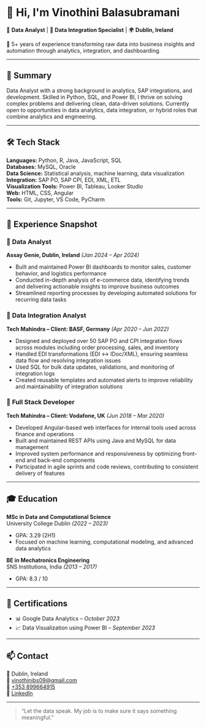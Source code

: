 # 👋 Hi, I'm Vinothini Balasubramani  
💼 **Data Analyst** | 🔗 **Data Integration Specialist** | 🌍 **Dublin, Ireland**

🎯 5+ years of experience transforming raw data into business insights and automation through analytics, integration, and dashboarding.

---

## 🧠 Summary  
Data Analyst with a strong background in analytics, SAP integrations, and development. Skilled in Python, SQL, and Power BI, I thrive on solving complex problems and delivering clean, data-driven solutions. Currently open to opportunities in data analytics, data integration, or hybrid roles that combine analytics and engineering.

---

## 🛠️ Tech Stack  
**Languages:** Python, R, Java, JavaScript, SQL  
**Databases:** MySQL, Oracle  
**Data Science:** Statistical analysis, machine learning, data visualization  
**Integration:** SAP PO, SAP CPI, EDI, XML, ETL  
**Visualization Tools:** Power BI, Tableau, Looker Studio  
**Web:** HTML, CSS, Angular  
**Tools:** Git, Jupyter, VS Code, PyCharm

---

## 💼 Experience Snapshot

### 🔹 **Data Analyst**  
**Assay Genie, Dublin, Ireland** *(Jan 2024 – Apr 2024)*  
- Built and maintained Power BI dashboards to monitor sales, customer behavior, and logistics performance  
- Conducted in-depth analysis of e-commerce data, identifying trends and delivering actionable insights to improve business outcomes  
- Streamlined reporting processes by developing automated solutions for recurring data tasks  

### 🔹 **Data Integration Analyst**  
**Tech Mahindra – Client: BASF, Germany** *(Apr 2020 – Jun 2022)*  
- Designed and deployed over 50 SAP PO and CPI integration flows across modules including order processing, sales, and inventory  
- Handled EDI transformations (EDI ↔️ IDoc/XML), ensuring seamless data flow and resolving integration issues  
- Used SQL for bulk data updates, validations, and monitoring of integration logs  
- Created reusable templates and automated alerts to improve reliability and maintainability of integration solutions  

### 🔹 **Full Stack Developer**  
**Tech Mahindra – Client: Vodafone, UK** *(Jun 2018 – Mar 2020)*  
- Developed Angular-based web interfaces for internal tools used across finance and operations  
- Built and maintained REST APIs using Java and MySQL for data management  
- Improved system performance and responsiveness by optimizing front-end and back-end components  
- Participated in agile sprints and code reviews, contributing to consistent delivery of features  

---

## 🎓 Education  

**MSc in Data and Computational Science**  
University College Dublin *(2022 – 2023)*  
- GPA: 3.29 (2H1)  
- Focused on machine learning, computational modeling, and advanced data analytics

**BE in Mechatronics Engineering**  
SNS Institutions, India *(2013 – 2017)*  
- GPA: 8.3 / 10

---

## 📜 Certifications  
- 📊 Google Data Analytics – *October 2023*  
- 📈 Data Visualization using Power BI – *September 2023*

---

## 📫 Contact

📍 Dublin, Ireland  
📧 [vinothinibs09@gmail.com](mailto:vinothinibs09@gmail.com)  
📱 [+353 899664915](tel:+353899664915)  
💼 [LinkedIn](https://www.linkedin.com/in/vinothini-balasubramani/)

---

> “Let the data speak. My job is to make sure it says something meaningful.”
